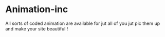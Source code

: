 # Animation-inc
All sorts of coded animation are available for jut all of you jut pic them up and make your site beautiful !
